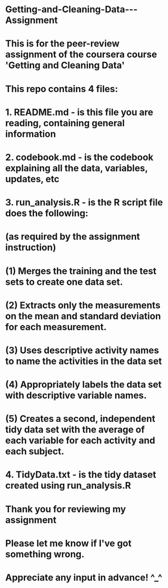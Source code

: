 # Getting-and-Cleaning-Data---Assignment


# This is for the peer-review assignment of the coursera course 'Getting and Cleaning Data'
# This repo contains 4 files:
# 1. README.md - is this file you are reading, containing general information
# 2. codebook.md - is the codebook explaining all the data, variables, updates, etc
# 3. run_analysis.R - is the R script file does the following: 
# (as required by the assignment instruction)
# (1) Merges the training and the test sets to create one data set.
# (2) Extracts only the measurements on the mean and standard deviation for each measurement. 
# (3) Uses descriptive activity names to name the activities in the data set
# (4) Appropriately labels the data set with descriptive variable names. 
# (5) Creates a second, independent tidy data set with the average of each variable for each activity and each subject.
# 4. TidyData.txt - is the tidy dataset created using run_analysis.R
# Thank you for reviewing my assignment
# Please let me know if I've got something wrong.
# Appreciate any input in advance! ^_^
